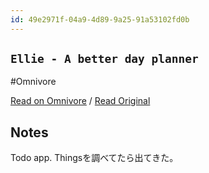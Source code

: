 ```yaml
---
id: 49e2971f-04a9-4d89-9a25-91a53102fd0b
---
```


## `Ellie - A better day planner`
#Omnivore

[Read on Omnivore](https://omnivore.app/me/ellie-a-better-day-planner-18fa380faf8) / [Read Original](https://ellieplanner.com)

## Notes

Todo app. Thingsを調べてたら出てきた。


